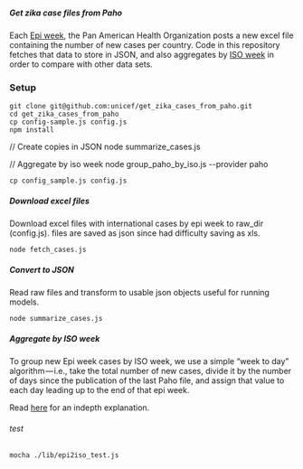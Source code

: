 ##### Get zika case files from Paho
Each [Epi week](http://www.cmmcp.org/epiweek.htm), the Pan American Health Organization posts a new excel file containing the number of new cases per country. Code in this repository fetches that data to store in JSON, and also aggregates by [ISO week](https://en.wikipedia.org/wiki/ISO_week_date) in order to compare with other data sets.

### Setup
```
git clone git@github.com:unicef/get_zika_cases_from_paho.git
cd get_zika_cases_from_paho
cp config-sample.js config.js
npm install
```

// Create copies in JSON
node summarize_cases.js

// Aggregate by iso week
node group_paho_by_iso.js --provider paho

    cp config_sample.js config.js

##### Download excel files
Download excel files with international cases by epi week to raw_dir (config.js). files are saved as json since had difficulty saving as xls.

    node fetch_cases.js

##### Convert to JSON

Read raw files and transform to usable json objects useful for running models.

    node summarize_cases.js

##### Aggregate by ISO week
To group new Epi week cases by ISO week, we use a simple “week to day” algorithm — i.e., take the total number of new cases, divide it by the number of days since the publication of the last Paho file, and assign that value to each day leading up to the end of that epi week.

Read [here](https://medium.com/@mikefabrikant/epi-week-to-iso-week-overlaying-virus-case-data-with-mobility-b071fe431811) for an indepth explanation.

###### test
    mocha ./lib/epi2iso_test.js
